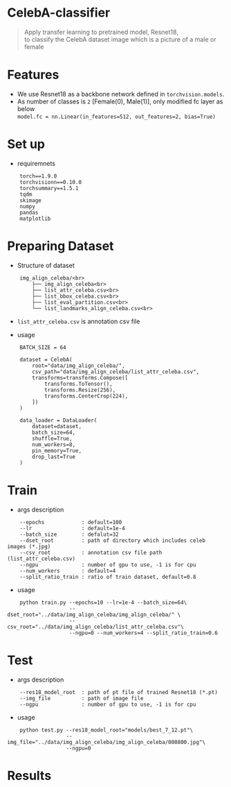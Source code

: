 # CelebA-classifier
> Apply transfer learning to pretrained model, Resnet18, <br>
> to classify the CelebA dataset image which is a picture of a male or female <br>

# Features

- We use Resnet18 as a backbone network defined in `torchvision.models`.<br>
- As number of classes is `2` [Female(0), Male(1)], only modified fc layer as below<br>
    `model.fc = nn.Linear(in_features=512, out_features=2, bias=True)`

# Set up

- requiremnets
```
    torch==1.9.0
    torchvisionn==0.10.0
    torchsummary==1.5.1
    tqdm
    skimage
    numpy
    pandas
    matplotlib
```

# Preparing Dataset

- Structure of dataset
```
    img_align_celeba/<br>
        ├── img_align_celeba<br>
        ├── list_attr_celeba.csv<br>
        ├── list_bbox_celeba.csv<br>
        ├── list_eval_partition.csv<br>
        └── list_landmarks_align_celeba.csv<br>
```
- `list_attr_celeba.csv` is annotation csv file

- usage
```
    BATCH_SIZE = 64

    dataset = CelebA(
        root="data/img_align_celeba/", 
        csv_path="data/img_align_celeba/list_attr_celeba.csv",
        transforms=transforms.Compose([
            transforms.ToTensor(),
            transforms.Resize(256),
            transforms.CenterCrop(224),
        ])
    )

    data_loader = DataLoader(
        dataset=dataset,
        batch_size=64,
        shuffle=True,
        num_workers=8,
        pin_memory=True,
        drop_last=True
    )    
```

# Train

- args description
```
    --epochs            : default=100 
    --lr                : default=1e-4
    --batch_size        : defalut=32  
    --dset_root         : path of directory which includes celeb images (*.jpg)
    --csv_root          : annotation csv file path (list_attr_celeba.csv)  
    --ngpu              : number of gpu to use, -1 is for cpu
    --num_workers       : default=4
    --split_ratio_train : ratio of train dataset, default=0.8 
```

- usage
```
    python train.py --epochs=10 --lr=1e-4 --batch_size=64\ 
                    --dset_root="../data/img_align_celeba/img_align_celeba/" \
                    --csv_root="../data/img_align_celeba/list_attr_celeba.csv"\ 
                    --ngpu=0 --num_workers=4 --split_ratio_train=0.6
```

# Test

- args description
```
    --res18_model_root  : path of pt file of trained Resnet18 (*.pt)
    --img_file          : path of image file 
    --ngpu              : number of gpu to use, -1 is for cpu
```

- usage
```
    python test.py --res18_model_root="models/best_7_12.pt"\
                   --img_file="../data/img_align_celeba/img_align_celeba/000800.jpg"\ 
                   --ngpu=0
```

# Results


